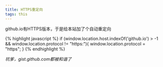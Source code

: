 ```yaml
---
title: HTTPS重定向
tags: this
---
```


github.io有HTTPS版本，于是给本站加了个自动重定向

{% highlight javascript %}
if (window.location.host.indexOf('github.io') > -1 && window.location.protocol != "https:"){
    window.location.protocol = "https";
}
{% endhighlight %}

*坑爹，gist.github.com都被和谐了*
